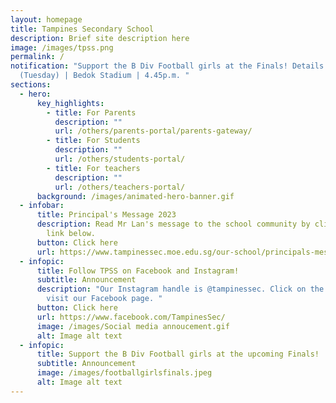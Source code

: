 ```yaml
---
layout: homepage
title: Tampines Secondary School
description: Brief site description here
image: /images/tpss.png
permalink: /
notification: "Support the B Div Football girls at the Finals! Details: 7 March
  (Tuesday) | Bedok Stadium | 4.45p.m. "
sections:
  - hero:
      key_highlights:
        - title: For Parents
          description: ""
          url: /others/parents-portal/parents-gateway/
        - title: For Students
          description: ""
          url: /others/students-portal/
        - title: For teachers
          description: ""
          url: /others/teachers-portal/
      background: /images/animated-hero-banner.gif
  - infobar:
      title: Principal's Message 2023
      description: Read Mr Lan's message to the school community by clicking on the
        link below.
      button: Click here
      url: https://www.tampinessec.moe.edu.sg/our-school/principals-message/
  - infopic:
      title: Follow TPSS on Facebook and Instagram!
      subtitle: Announcement
      description: "Our Instagram handle is @tampinessec. Click on the link below to
        visit our Facebook page. "
      button: Click here
      url: https://www.facebook.com/TampinesSec/
      image: /images/Social media annoucement.gif
      alt: Image alt text
  - infopic:
      title: Support the B Div Football girls at the upcoming Finals!
      subtitle: Announcement
      image: /images/footballgirlsfinals.jpeg
      alt: Image alt text
---
```

